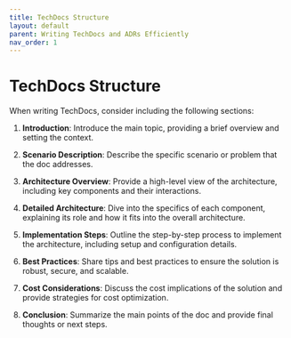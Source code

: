 ```yaml
---
title: TechDocs Structure
layout: default
parent: Writing TechDocs and ADRs Efficiently
nav_order: 1
---
```


# TechDocs Structure

When writing TechDocs, consider including the following sections:

1. **Introduction**: Introduce the main topic, providing a brief overview and setting the context.

2. **Scenario Description**: Describe the specific scenario or problem that the doc addresses.

3. **Architecture Overview**: Provide a high-level view of the architecture, including key components and their interactions.

4. **Detailed Architecture**: Dive into the specifics of each component, explaining its role and how it fits into the overall architecture.

5. **Implementation Steps**: Outline the step-by-step process to implement the architecture, including setup and configuration details.

6. **Best Practices**: Share tips and best practices to ensure the solution is robust, secure, and scalable.

7. **Cost Considerations**: Discuss the cost implications of the solution and provide strategies for cost optimization.

8. **Conclusion**: Summarize the main points of the doc and provide final thoughts or next steps.